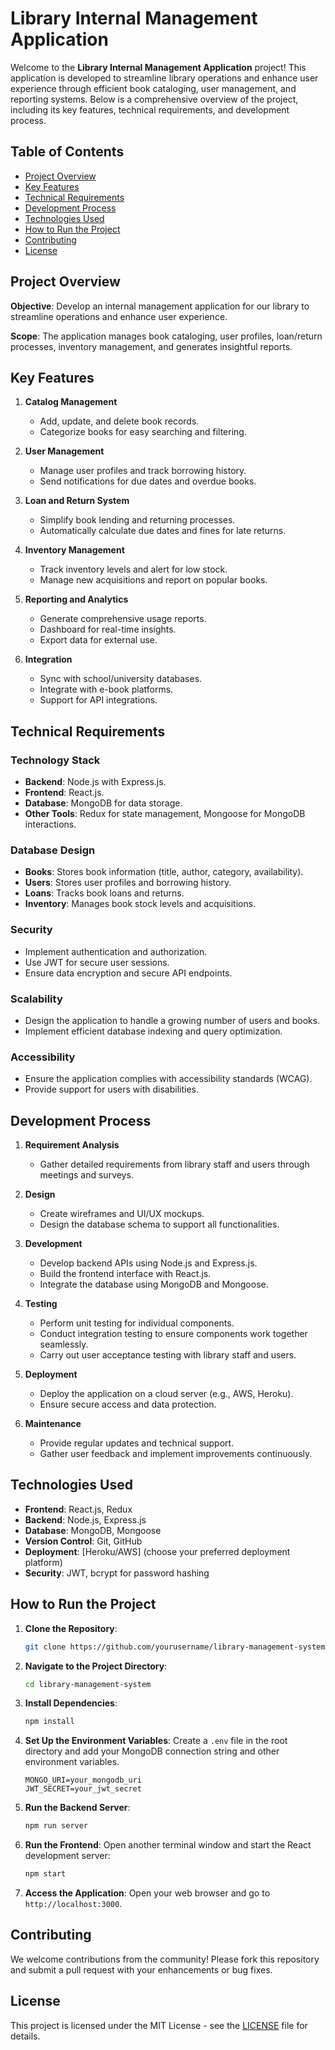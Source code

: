# Library Internal Management Application

Welcome to the **Library Internal Management Application** project! This application is developed to streamline library operations and enhance user experience through efficient book cataloging, user management, and reporting systems. Below is a comprehensive overview of the project, including its key features, technical requirements, and development process.

## Table of Contents

- [Project Overview](#project-overview)
- [Key Features](#key-features)
- [Technical Requirements](#technical-requirements)
- [Development Process](#development-process)
- [Technologies Used](#technologies-used)
- [How to Run the Project](#how-to-run-the-project)
- [Contributing](#contributing)
- [License](#license)

## Project Overview

**Objective**: Develop an internal management application for our library to streamline operations and enhance user experience.

**Scope**: The application manages book cataloging, user profiles, loan/return processes, inventory management, and generates insightful reports.

## Key Features

1. **Catalog Management**
   - Add, update, and delete book records.
   - Categorize books for easy searching and filtering.

2. **User Management**
   - Manage user profiles and track borrowing history.
   - Send notifications for due dates and overdue books.

3. **Loan and Return System**
   - Simplify book lending and returning processes.
   - Automatically calculate due dates and fines for late returns.

4. **Inventory Management**
   - Track inventory levels and alert for low stock.
   - Manage new acquisitions and report on popular books.

5. **Reporting and Analytics**
   - Generate comprehensive usage reports.
   - Dashboard for real-time insights.
   - Export data for external use.

6. **Integration**
   - Sync with school/university databases.
   - Integrate with e-book platforms.
   - Support for API integrations.

## Technical Requirements

### Technology Stack

- **Backend**: Node.js with Express.js.
- **Frontend**: React.js.
- **Database**: MongoDB for data storage.
- **Other Tools**: Redux for state management, Mongoose for MongoDB interactions.

### Database Design

- **Books**: Stores book information (title, author, category, availability).
- **Users**: Stores user profiles and borrowing history.
- **Loans**: Tracks book loans and returns.
- **Inventory**: Manages book stock levels and acquisitions.

### Security

- Implement authentication and authorization.
- Use JWT for secure user sessions.
- Ensure data encryption and secure API endpoints.

### Scalability

- Design the application to handle a growing number of users and books.
- Implement efficient database indexing and query optimization.

### Accessibility

- Ensure the application complies with accessibility standards (WCAG).
- Provide support for users with disabilities.

## Development Process

1. **Requirement Analysis**
   - Gather detailed requirements from library staff and users through meetings and surveys.

2. **Design**
   - Create wireframes and UI/UX mockups.
   - Design the database schema to support all functionalities.

3. **Development**
   - Develop backend APIs using Node.js and Express.js.
   - Build the frontend interface with React.js.
   - Integrate the database using MongoDB and Mongoose.

4. **Testing**
   - Perform unit testing for individual components.
   - Conduct integration testing to ensure components work together seamlessly.
   - Carry out user acceptance testing with library staff and users.

5. **Deployment**
   - Deploy the application on a cloud server (e.g., AWS, Heroku).
   - Ensure secure access and data protection.

6. **Maintenance**
   - Provide regular updates and technical support.
   - Gather user feedback and implement improvements continuously.

## Technologies Used

- **Frontend**: React.js, Redux
- **Backend**: Node.js, Express.js
- **Database**: MongoDB, Mongoose
- **Version Control**: Git, GitHub
- **Deployment**: [Heroku/AWS] (choose your preferred deployment platform)
- **Security**: JWT, bcrypt for password hashing

## How to Run the Project

1. **Clone the Repository**:
   ```bash
   git clone https://github.com/yourusername/library-management-system.git
   ```

2. **Navigate to the Project Directory**:
   ```bash
   cd library-management-system
   ```

3. **Install Dependencies**:
   ```bash
   npm install
   ```

4. **Set Up the Environment Variables**:
   Create a `.env` file in the root directory and add your MongoDB connection string and other environment variables.
   ```
   MONGO_URI=your_mongodb_uri
   JWT_SECRET=your_jwt_secret
   ```

5. **Run the Backend Server**:
   ```bash
   npm run server
   ```

6. **Run the Frontend**:
   Open another terminal window and start the React development server:
   ```bash
   npm start
   ```

7. **Access the Application**:
   Open your web browser and go to `http://localhost:3000`.

## Contributing

We welcome contributions from the community! Please fork this repository and submit a pull request with your enhancements or bug fixes.

## License

This project is licensed under the MIT License - see the [LICENSE](LICENSE) file for details.
